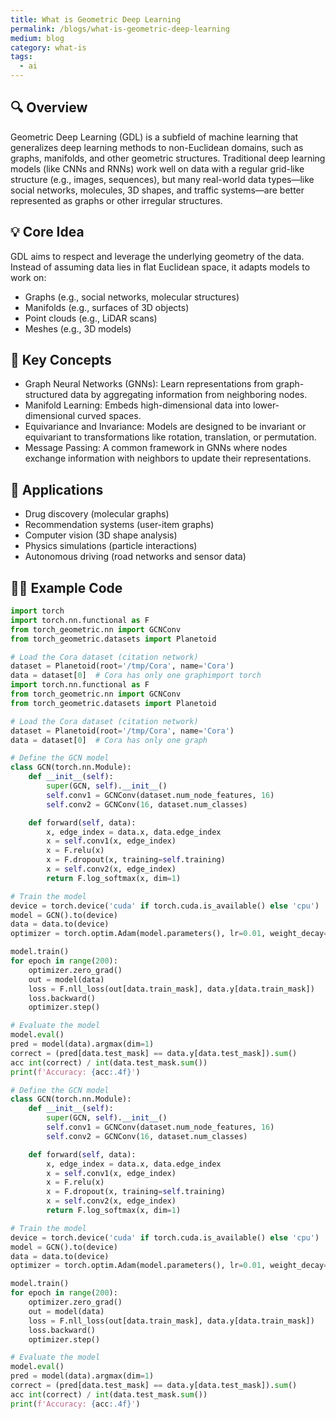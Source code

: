 ```yaml
---
title: What is Geometric Deep Learning
permalink: /blogs/what-is-geometric-deep-learning
medium: blog
category: what-is
tags: 
  - ai
---
```


## 🔍 Overview

Geometric Deep Learning (GDL) is a subfield of machine learning that generalizes deep learning methods to non-Euclidean domains, such as graphs, manifolds, and other geometric structures. Traditional deep learning models (like CNNs and RNNs) work well on data with a regular grid-like structure (e.g., images, sequences), but many real-world data types—like social networks, molecules, 3D shapes, and traffic systems—are better represented as graphs or other irregular structures.

## 💡 Core Idea

GDL aims to respect and leverage the underlying geometry of the data. Instead of assuming data lies in flat Euclidean space, it adapts models to work on:

- Graphs (e.g., social networks, molecular structures)
- Manifolds (e.g., surfaces of 3D objects)
- Point clouds (e.g., LiDAR scans)
- Meshes (e.g., 3D models)

## 🔬 Key Concepts

- Graph Neural Networks (GNNs): Learn representations from graph-structured data by aggregating information from neighboring nodes.
- Manifold Learning: Embeds high-dimensional data into lower-dimensional curved spaces.
- Equivariance and Invariance: Models are designed to be invariant or equivariant to transformations like rotation, translation, or permutation.
- Message Passing: A common framework in GNNs where nodes exchange information with neighbors to update their representations.

## 🧠 Applications

- Drug discovery (molecular graphs)
- Recommendation systems (user-item graphs)
- Computer vision (3D shape analysis)
- Physics simulations (particle interactions)
- Autonomous driving (road networks and sensor data)

## 🧑‍💻 Example Code

```python
import torch
import torch.nn.functional as F
from torch_geometric.nn import GCNConv
from torch_geometric.datasets import Planetoid

# Load the Cora dataset (citation network)
dataset = Planetoid(root='/tmp/Cora', name='Cora')
data = dataset[0]  # Cora has only one graphimport torch
import torch.nn.functional as F
from torch_geometric.nn import GCNConv
from torch_geometric.datasets import Planetoid

# Load the Cora dataset (citation network)
dataset = Planetoid(root='/tmp/Cora', name='Cora')
data = dataset[0]  # Cora has only one graph

# Define the GCN model
class GCN(torch.nn.Module):
    def __init__(self):
        super(GCN, self).__init__()
        self.conv1 = GCNConv(dataset.num_node_features, 16)
        self.conv2 = GCNConv(16, dataset.num_classes)

    def forward(self, data):
        x, edge_index = data.x, data.edge_index
        x = self.conv1(x, edge_index)
        x = F.relu(x)
        x = F.dropout(x, training=self.training)
        x = self.conv2(x, edge_index)
        return F.log_softmax(x, dim=1)

# Train the model
device = torch.device('cuda' if torch.cuda.is_available() else 'cpu')
model = GCN().to(device)
data = data.to(device)
optimizer = torch.optim.Adam(model.parameters(), lr=0.01, weight_decay=5e-4)

model.train()
for epoch in range(200):
    optimizer.zero_grad()
    out = model(data)
    loss = F.nll_loss(out[data.train_mask], data.y[data.train_mask])
    loss.backward()
    optimizer.step()

# Evaluate the model
model.eval()
pred = model(data).argmax(dim=1)
correct = (pred[data.test_mask] == data.y[data.test_mask]).sum()
acc int(correct) / int(data.test_mask.sum())
print(f'Accuracy: {acc:.4f}')

# Define the GCN model
class GCN(torch.nn.Module):
    def __init__(self):
        super(GCN, self).__init__()
        self.conv1 = GCNConv(dataset.num_node_features, 16)
        self.conv2 = GCNConv(16, dataset.num_classes)

    def forward(self, data):
        x, edge_index = data.x, data.edge_index
        x = self.conv1(x, edge_index)
        x = F.relu(x)
        x = F.dropout(x, training=self.training)
        x = self.conv2(x, edge_index)
        return F.log_softmax(x, dim=1)

# Train the model
device = torch.device('cuda' if torch.cuda.is_available() else 'cpu')
model = GCN().to(device)
data = data.to(device)
optimizer = torch.optim.Adam(model.parameters(), lr=0.01, weight_decay=5e-4)

model.train()
for epoch in range(200):
    optimizer.zero_grad()
    out = model(data)
    loss = F.nll_loss(out[data.train_mask], data.y[data.train_mask])
    loss.backward()
    optimizer.step()

# Evaluate the model
model.eval()
pred = model(data).argmax(dim=1)
correct = (pred[data.test_mask] == data.y[data.test_mask]).sum()
acc int(correct) / int(data.test_mask.sum())
print(f'Accuracy: {acc:.4f}')
```